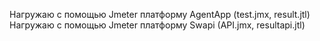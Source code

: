 Нагружаю с помощью Jmeter платформу AgentApp (test.jmx, result.jtl)
Нагружаю с помощью Jmeter платформу Swapi (API.jmx, resultapi.jtl)
